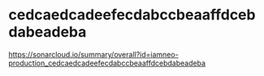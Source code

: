 # cedcaedcadeefecdabccbeaaffdcebdabeadeba
https://sonarcloud.io/summary/overall?id=iamneo-production_cedcaedcadeefecdabccbeaaffdcebdabeadeba
